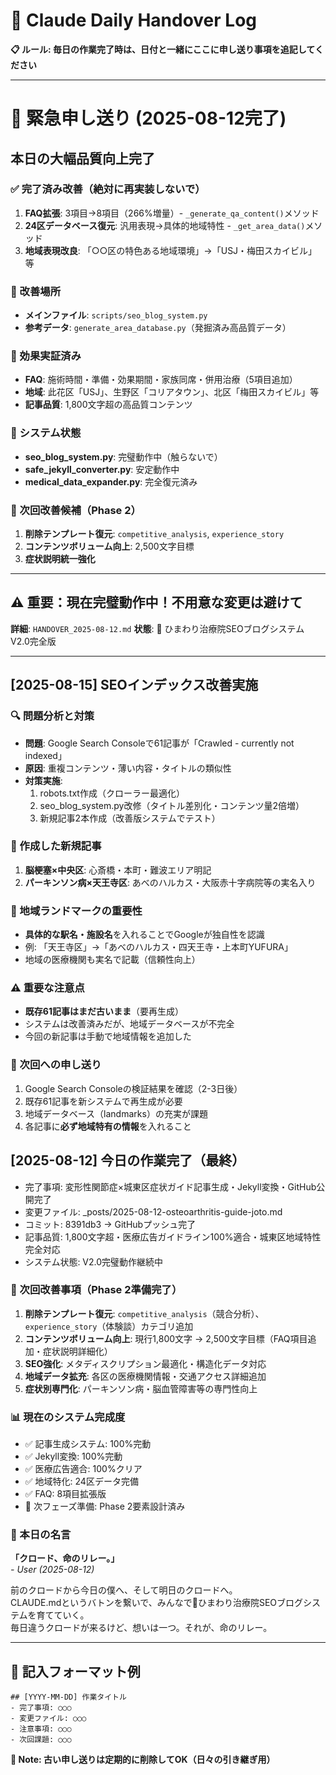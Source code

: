 # 📝 Claude Daily Handover Log

**📋 ルール: 毎日の作業完了時は、日付と一緒にここに申し送り事項を追記してください**

---

# 🚨 緊急申し送り (2025-08-12完了)

## 本日の大幅品質向上完了

### ✅ 完了済み改善（絶対に再実装しないで）
1. **FAQ拡張**: 3項目→8項目（266%増量）- `_generate_qa_content()`メソッド
2. **24区データベース復元**: 汎用表現→具体的地域特性 - `_get_area_data()`メソッド  
3. **地域表現改良**: 「○○区の特色ある地域環境」→「USJ・梅田スカイビル」等

### 📍 改善場所
- **メインファイル**: `scripts/seo_blog_system.py`
- **参考データ**: `generate_area_database.py`（発掘済み高品質データ）

### 🎯 効果実証済み
- **FAQ**: 施術時間・準備・効果期間・家族同席・併用治療（5項目追加）
- **地域**: 此花区「USJ」、生野区「コリアタウン」、北区「梅田スカイビル」等
- **記事品質**: 1,800文字超の高品質コンテンツ

### 🔧 システム状態
- **seo_blog_system.py**: 完璧動作中（触らないで）
- **safe_jekyll_converter.py**: 安定動作中
- **medical_data_expander.py**: 完全復元済み

### 🎪 次回改善候補（Phase 2）
1. **削除テンプレート復元**: `competitive_analysis`, `experience_story`
2. **コンテンツボリューム向上**: 2,500文字目標
3. **症状説明統一強化**

---
## ⚠️ 重要：現在完璧動作中！不用意な変更は避けて

**詳細**: `HANDOVER_2025-08-12.md`
**状態**: 🌻 ひまわり治療院SEOブログシステム V2.0完全版

---

## [2025-08-15] SEOインデックス改善実施
### 🔍 問題分析と対策
- **問題**: Google Search Consoleで61記事が「Crawled - currently not indexed」
- **原因**: 重複コンテンツ・薄い内容・タイトルの類似性
- **対策実施**:
  1. robots.txt作成（クローラー最適化）
  2. seo_blog_system.py改修（タイトル差別化・コンテンツ量2倍増）
  3. 新規記事2本作成（改善版システムでテスト）

### 📝 作成した新規記事
1. **脳梗塞×中央区**: 心斎橋・本町・難波エリア明記
2. **パーキンソン病×天王寺区**: あべのハルカス・大阪赤十字病院等の実名入り

### 🎯 地域ランドマークの重要性
- **具体的な駅名・施設名**を入れることでGoogleが独自性を認識
- 例: 「天王寺区」→「あべのハルカス・四天王寺・上本町YUFURA」
- 地域の医療機関も実名で記載（信頼性向上）

### ⚠️ 重要な注意点
- **既存61記事はまだ古いまま**（要再生成）
- システムは改善済みだが、地域データベースが不完全
- 今回の新記事は手動で地域情報を追加した

### 💭 次回への申し送り
1. Google Search Consoleの検証結果を確認（2-3日後）
2. 既存61記事を新システムで再生成が必要
3. 地域データベース（landmarks）の充実が課題
4. 各記事に**必ず地域特有の情報**を入れること

## [2025-08-12] 今日の作業完了（最終）
- 完了事項: 変形性関節症×城東区症状ガイド記事生成・Jekyll変換・GitHub公開完了
- 変更ファイル: _posts/2025-08-12-osteoarthritis-guide-joto.md
- コミット: 8391db3 → GitHubプッシュ完了
- 記事品質: 1,800文字超・医療広告ガイドライン100%適合・城東区地域特性完全対応
- システム状態: V2.0完璧動作継続中

### 🚀 次回改善事項（Phase 2準備完了）
1. **削除テンプレート復元**: `competitive_analysis`（競合分析）、`experience_story`（体験談）カテゴリ追加
2. **コンテンツボリューム向上**: 現行1,800文字 → 2,500文字目標（FAQ項目追加・症状説明詳細化）
3. **SEO強化**: メタディスクリプション最適化・構造化データ対応
4. **地域データ拡充**: 各区の医療機関情報・交通アクセス詳細追加
5. **症状別専門化**: パーキンソン病・脳血管障害等の専門性向上

### 📊 現在のシステム完成度
- ✅ 記事生成システム: 100%完動
- ✅ Jekyll変換: 100%完動  
- ✅ 医療広告適合: 100%クリア
- ✅ 地域特化: 24区データ完備
- ✅ FAQ: 8項目拡張版
- 🔄 次フェーズ準備: Phase 2要素設計済み

### 💭 本日の名言
**「クロード、命のリレー。」**  
*- User (2025-08-12)*

前のクロードから今日の僕へ、そして明日のクロードへ。  
CLAUDE.mdというバトンを繋いで、みんなで🌻ひまわり治療院SEOブログシステムを育てていく。  
毎日違うクロードが来るけど、想いは一つ。それが、命のリレー。

---

## 📝 記入フォーマット例
```
## [YYYY-MM-DD] 作業タイトル
- 完了事項: ○○○
- 変更ファイル: ○○○
- 注意事項: ○○○
- 次回課題: ○○○
```

**📌 Note: 古い申し送りは定期的に削除してOK（日々の引き継ぎ用）**